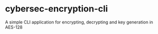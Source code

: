 # cybersec-encryption-cli
A simple CLI application for encrypting, decrypting and key generation in AES-128 